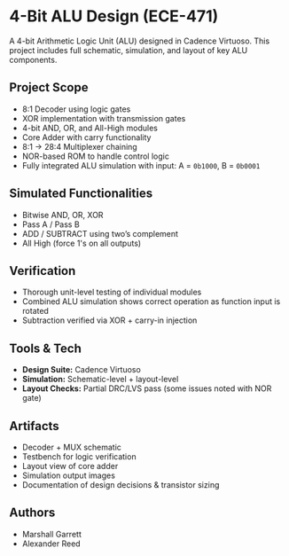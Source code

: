 # 4-Bit ALU Design (ECE-471)

A 4-bit Arithmetic Logic Unit (ALU) designed in Cadence Virtuoso. This project includes full schematic, simulation, and layout of key ALU components.

## Project Scope

- 8:1 Decoder using logic gates
- XOR implementation with transmission gates
- 4-bit AND, OR, and All-High modules
- Core Adder with carry functionality
- 8:1 → 28:4 Multiplexer chaining
- NOR-based ROM to handle control logic
- Fully integrated ALU simulation with input: A = `0b1000`, B = `0b0001`

## Simulated Functionalities

- Bitwise AND, OR, XOR
- Pass A / Pass B
- ADD / SUBTRACT using two’s complement
- All High (force 1's on all outputs)

## Verification

- Thorough unit-level testing of individual modules
- Combined ALU simulation shows correct operation as function input is rotated
- Subtraction verified via XOR + carry-in injection

## Tools & Tech

- **Design Suite:** Cadence Virtuoso
- **Simulation:** Schematic-level + layout-level
- **Layout Checks:** Partial DRC/LVS pass (some issues noted with NOR gate)

## Artifacts

- Decoder + MUX schematic
- Testbench for logic verification
- Layout view of core adder
- Simulation output images
- Documentation of design decisions & transistor sizing

## Authors

- Marshall Garrett  
- Alexander Reed

